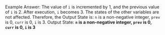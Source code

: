 Example Answer:
The value of `i` is incremented by 1, and the previous value of `i` is 2. After execution, `i` becomes 3. The states of the other variables are not affected. Therefore, the Output State is: `n` is a non-negative integer, `prev` is 0, `curr` is 0, `i` is 3.
Output State: **`n` is a non-negative integer, `prev` is 0, `curr` is 0, `i` is 3**